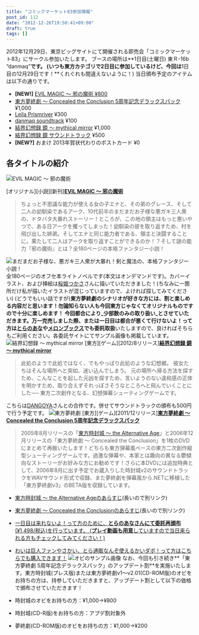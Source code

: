 ```yaml
---
title: "コミックマーケット83参加情報"
post_id: 112
date: "2012-12-26T19:50:41+09:00"
draft: true
tags: []
---
```



2012年12月29日、東京ビッグサイトにて開催される即売会「コミックマーケット83」にサークル参加いたします。 ブースの場所は**1日目(土曜日) 東Ｒ-16b “danmaq”**です。 (いつも東方カテゴリで2日目に参加しているけど、今回は**1日目の12月29日です！**くれぐれも間違えないように！) 当日頒布予定のアイテムは以下の通りです。

  * **[NEW!]** [EVIL MAGIC ～ 邪の魔術 ¥800](https://danmaq.com/?p=1103)
  * [東方夢終劇 ～ Concealed the Conclusion 5周年記念デラックスパック](https://danmaq.com/!/thC/) ¥1,000
  * [Leila Prismriver](https://danmaq.com/!/leila/) ¥300
  * [danmaq soundtrack](https://danmaq.com/!/dst/) ¥100
  * [結界幻想録 鏡 ～ mythical mirror](http://kagaminer.in/) ¥1,000
  * [結界幻想録 鏡 サウンドトラック](http://kagaminer.in/) ¥500
  * **[NEW?]** おまけ 2013年賀状代わりのポストカード ¥0

## 各タイトルの紹介

![EVIL MAGIC ～ 邪の魔術](https://danmaq.com/wp-content/uploads/2012/11/em-229x300.jpg)

[オリジナル][小説][新刊]**[EVIL MAGIC ～ 邪の魔術](https://danmaq.com/?p=1103)**

> ちょっと不思議な能力が使える女の子エナと、その弟のグレース、そして二人の幼馴染であるアーク、10代前半のまだまだお子様な悪ガキ三人衆の、ドタバタ大暴れストーリー！ところが、この地の領主はもっと悪いやつで、ある日アークを攫ってしまった！幼馴染の彼を取り返すため、村を飛び出した姉弟。そしてエナと同じ能力者である、領主と決闘することに。果たして二人はアークを取り返すことができるのか！？そして謎の能力『邪の魔術』とは？全180ページの本格ファンタジー小説！

![まだまだお子様な、悪ガキ三人衆が大暴れ！剣と魔法の、本格ファンタジー小説！](https://danmaq.com/wp-content/uploads/2012/11/em_POP-300x300.png) 全180ページのオフセ本ライトノベルです(本文はオンデマンドです)。カバーイラスト、および挿絵は[桜姫つかさ](http://dungeonmania.web.fc2.com/)さんに描いていただきました！(ちなみに一箇所だけ私が描いたイラストが混じっていますので、よければ探してみてください) (どうでもいい話ですが)**東方夢終劇のシナリオが好きな方には、割と楽しめる内容だと思います！**勿論知らない人も今回東方じゃなくてオリジナルものですので十分に楽しめます！ 今回都合により_少部数のみの取り扱い_とさせていただきます。万一完売しました際、または一日目は都合が悪くて行けないよ！って方は**[とらのあな](http://www.toranoana.jp/mailorder/article/04/0030/08/49/040030084948.html)や[メロンブックス](http://shop.melonbooks.co.jp/shop/detail/212001056182)でも委託取扱**いたしますので、良ければそちらもご利用ください。各委託サイトにてサンプル画像も掲載しています。 ![結界幻想録 ～ mythical mirror](https://danmaq.com/wp-content/uploads/2012/11/thM_outside-300x296.jpg) [東方][ゲーム][2012/8リリース]**[結界幻想録 鏡 ～ mythical mirror](http://kagaminer.in/)**

> 此処のようで此処ではなく、でもやっぱり此処のような幻想郷。 彼女たちはそんな場所へと突如、迷い込んでしまう。 元の場所へ帰る方法を探すため、こんなことを起した元凶を探すため、言いようのない違和感の正体を明かすため、取り合えずそれっぽさそうなところへと飛んでいくことにした── 東方二次創作となる、幻想弾幕シューティングゲームです。

こちらは[DANGOYA](http://dangoya.moo.jp/)さんとの合作です。併せてサウンドトラックの頒布も500円で行う予定です。 ![東方夢終劇](https://danmaq.com/wp-content/uploads/2012/11/c70-212x300.jpg) [東方][ゲーム][2011/12リリース]**[東方夢終劇 ～ Concealed the Conclusion 5周年記念デラックスパック](https://danmaq.com/!/thC/)**

> 2005年8月リリースの「[東方時封城 ～ the Alternative Age](https://danmaq.com/!/thA/)」と2006年12月リリースの「東方夢終劇 ～ Concealed the Conclusion」を1枚のDVDにまとめて再販いたします！どちらも東方弾幕風ベースの東方二次創作縦型シューティングゲームです。過激な弾幕や、本家とは趣向の異なる鬱傾向なストーリーがお好みな方にお勧めです！さらに本DVDには追加特典として、2006年8月に出す予定でお蔵入りした時封城v2のサウンドトラックをWAVサウンド形式で収録、また夢終劇を弾幕風から.NETに移植した「東方夢終劇v3」のBETA版を収録しています。

  * [東方時封城 ～ the Alternative Ageのあらすじ](https://danmaq.com/!/thA/story.html)(長いので別リンク)
  * [東方夢終劇 ～ Concealed the Conclusionのあらすじ](https://danmaq.com/!/thC/story.html)(長いので別リンク)
  * [一日目は来れないよ！って方のために、**とらのあなさんにて委託再頒布**(¥1,498/税込)を行っています。 (**プレイ動画も用意**していますので当日来られる方もチェックしてみてください！)](http://www.toranoana.jp/mailorder/article/04/0030/06/41/040030064180.html)
  * [わいは巨人ファンやさかい、とら通販なんぞ使えるかいダボ！って方はこちらでも購入できます！](https://www1n.sppd.ne.jp/danmaq.com/e-danmaq/?type=cat&no=00001000005)
![オビのサンプル画像](https://danmaq.com/wp-content/uploads/2012/11/cap_s.jpg) なお、今回も引き続き**「東方夢終劇 5周年記念デラックスパック」のアップデート割**を実施いたします。東方時封城(プレス版)または東方夢終劇v1～v2.01(CD-ROM版)のオビをお持ちの方は、持参していただきますと、アップデート割として以下の価格で頒布させていただきます！

  * 時封城のオビをお持ちの方：¥1,000→¥800
  * 時封城(CD-R版)をお持ちの方：アプデ割対象外
  * 夢終劇(CD-ROM版)のオビをお持ちの方：¥1,000→¥200
